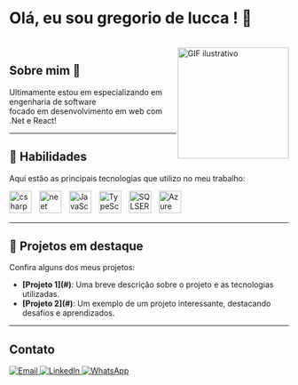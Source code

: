 # Olá, eu sou gregorio de  lucca ! 👋  
</br>
  <div>
  <img src="https://camo.githubusercontent.com/2366b34bb903c09617990fb5fff4622f3e941349e846ddb7e73df872a9d21233/68747470733a2f2f63646e2e6472696262626c652e636f6d2f75736572732f3733303730332f73637265656e73686f74732f363538313234332f6176656e746f2e676966" alt="GIF ilustrativo" width="200" align="right" "/>

</div>
<section>
  <h2>Sobre mim 📝</h2>
  <p align="left">
    Ultimamente estou em especializando em engenharia de software </br> focado em desenvolvimento em web com .Net e React!
  </p>
</section>

---

<section>
  <h1>🚀 Habilidades</h1>
  <p>Aqui estão as principais tecnologias que utilizo no meu trabalho:</p>
  <p>
    <img src="https://cdn.jsdelivr.net/gh/devicons/devicon@latest/icons/csharp/csharp-original.svg" title="csharp" alt="csharp" width="40" style="margin-right: 10px;"/>
    <img src="https://static-00.iconduck.com/assets.00/dotnet-icon-256x256-ozvjws7o.png" title="csharp" alt="neet" width="40" style="margin-right: 10px;"/>
    <img src="https://cdn.jsdelivr.net/gh/devicons/devicon@latest/icons/typescript/typescript-original.svg" title="typescript" alt="JavaScript" width="40" style="margin-right: 10px;"/>
    <img src="https://cdn.jsdelivr.net/gh/devicons/devicon/icons/react/react-original.svg"  title="react" alt="TypeScript" width="40" style="margin-right: 10px;"/>
    <img    src="https://cdn.jsdelivr.net/gh/devicons/devicon@latest/icons/microsoftsqlserver/microsoftsqlserver-plain-wordmark.svg"   title="SQLSERVER" alt="SQLSERVER" width="40" style="margin-right: 10px;"/>
    <img   src="https://cdn.jsdelivr.net/gh/devicons/devicon@latest/icons/azure/azure-original.svg"  title="Azure" alt="Azure" width="40" style="margin-right: 10px;"/>

  </p>
</section>

---

<section>
  <h1>🌟 Projetos em destaque</h1>
  <p>Confira alguns dos meus projetos:</p>
  <ul>
    <li>
      <strong>[Projeto 1](#)</strong>: Uma breve descrição sobre o projeto e as tecnologias utilizadas.
    </li>
    <li>
      <strong>[Projeto 2](#)</strong>: Um exemplo de um projeto interessante, destacando desafios e aprendizados.
    </li>
  </ul>
</section>

---


<section>
  <h2>Contato</h2>
<div align="left">
<a href="mailto:gregoriodelucca@example.com" target="_blank">
  <img src="https://img.shields.io/badge/Gmail-D14836?style=for-the-badge&logo=gmail&logoColor=white" alt="Email">
</a>
<a href="https://www.linkedin.com/in/gregoriodelucca" target="_blank">
  <img src="https://img.shields.io/badge/LinkedIn-0A66C2?style=for-the-badge&logo=linkedin&logoColor=white" alt="LinkedIn">
</a>
<a href="https://wa.me/5511971108462" target="_blank">
  <img src="https://img.shields.io/badge/WhatsApp-25D366?style=for-the-badge&logo=whatsapp&logoColor=white" alt="WhatsApp">
</a>

</div>

</section>

